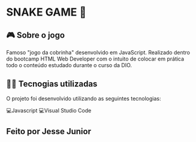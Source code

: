 # SNAKE GAME 🐍

## 🎮️ Sobre o jogo

Famoso "jogo da cobrinha" desenvolvido em JavaScript. Realizado dentro do bootcamp HTML Web Developer com o intuito de colocar em prática todo o conteúdo estudado durante o curso da DIO.

## 👨‍💻️ Tecnogias utilizadas

O projeto foi desenvolvido utilizando as seguintes tecnologias:

💻️Javascript 💻️Visual Studio Code

## Feito por Jesse Junior
